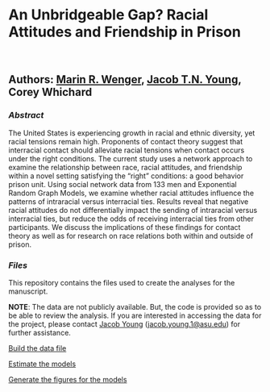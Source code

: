 # **An Unbridgeable Gap? Racial Attitudes and Friendship in Prison**

<br>

## Authors: [Marin R. Wenger](), [Jacob T.N. Young](https://jacobtnyoung.github.io/), Corey Whichard

### ***Abstract***

The United States is experiencing growth in racial and ethnic diversity, yet racial tensions remain high. Proponents of contact theory suggest that interracial contact should alleviate racial tensions when contact occurs under the right conditions. The current study uses a network approach to examine the relationship between race, racial attitudes, and friendship within a novel setting satisfying the “right” conditions: a good behavior prison unit. Using social network data from 133 men and Exponential Random Graph Models, we examine whether racial attitudes influence the patterns of intraracial versus interracial ties. Results reveal that negative racial attitudes do not differentially impact the sending of intraracial versus interracial ties, but reduce the odds of receiving interracial ties from other participants. We discuss the implications of these findings for contact theory as well as for research on race relations both within and outside of prison.

### ***Files***

This repository contains the files used to create the analyses for the manuscript.

**NOTE**: The data are not publicly available. But, the code is provided so as to be able to review the analysis. If you are interested in accessing the data for the project, please contact [Jacob Young](https://jacobtnyoung.github.io/) (jacob.young.1@asu.edu) for further assistance.


[Build the data file](race-pins-BUILD.R)

[Estimate the models](race-pins-MODELS.R)

[Generate the figures for the models](race-pins-FIGURES.R)

<br>
